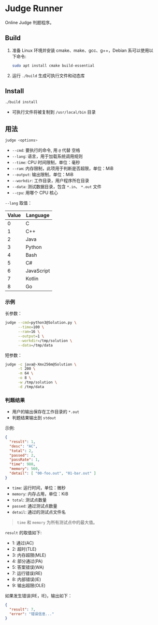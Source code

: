 # Judge Runner

Online Judge 判题程序。

## Build

1. 准备 Linux 环境并安装 cmake、make、gcc、g++，Debian 系可以使用以下命令:

   ```bash
   sudo apt install cmake build-essential
   ```

2. 运行 `./build` 生成可执行文件和动态库

## Install

```bash
./build install
```

- 可执行文件将被复制到 `/usr/local/bin` 目录

## 用法

```bash
judge <options>
```

- `--cmd`: 要执行的命令, 用 `@` 代替 <kbd>空格</kbd>
- `--lang`: 语言，用于加载系统调用规则
- `--time`: CPU 时间限制，单位：毫秒
- `--ram`: 内存限制，此项用于判断是否超限，单位：MiB
- `--output`: 输出限制，单位：MiB
- `--workdir`: 工作目录，用户程序所在目录
- `--data`: 测试数据目录，包含 `*.in`、 `*.out` 文件
- `--cpu`: 用哪个 CPU 核心

`--lang` 取值：

| Value | Language   |
|-------|------------|
| 0     | C          |
| 1     | C++        |
| 2     | Java       |
| 3     | Python     |
| 4     | Bash       |
| 5     | C#         |
| 6     | JavaScript |
| 7     | Kotlin     |
| 8     | Go         |

### 示例

长参数：

```bash
judge --cmd=python3@Solution.py \
      --time=100 \
      --ram=16 \
      --output=1 \
      --workdir=/tmp/solution \
      --data=/tmp/data
```

短参数：

```bash
judge -c java@-Xmx256m@Solution \
      -t 200 \
      -m 64 \
      -o 8 \
      -w /tmp/solution \
      -d /tmp/data
```

### 判题结果

- 用户的输出保存在工作目录的 `*.out`
- 判题结果输出到 `stdout`

示例:

```json
{
  "result": 1,
  "desc": "AC",
  "total": 2,
  "passed": 2,
  "passRate": 1,
  "time": 980,
  "memory": 560, 
  "detail": [ "00-foo.out", "01-bar.out" ]
}
```

- `time`: 运行时间，单位：微秒
- `memory`: 内存占用，单位：KiB
- `total`: 测试点数量
- `passed`: 通过测试点数量
- `detail`: 通过的测试点文件名

> `time` 和 `memory` 为所有测试点中的最大值。

`result` 的取值如下:

- 1: 通过(AC)
- 2: 超时(TLE)
- 3: 内存超限(MLE)
- 4: 部分通过(PA)
- 5: 答案错误(WA)
- 7: 运行错误(RE)
- 8: 内部错误(IE)
- 9: 输出超限(OLE)

如果发生错误(RE，IE)，输出如下：

```json
{
  "result": 7,
  "error": "错误信息..."
}
```

